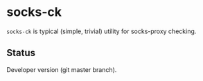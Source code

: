 socks-ck
=======

``socks-ck`` is typical (simple, trivial) utility for socks-proxy checking.


Status
------

Developer version (git master branch).
